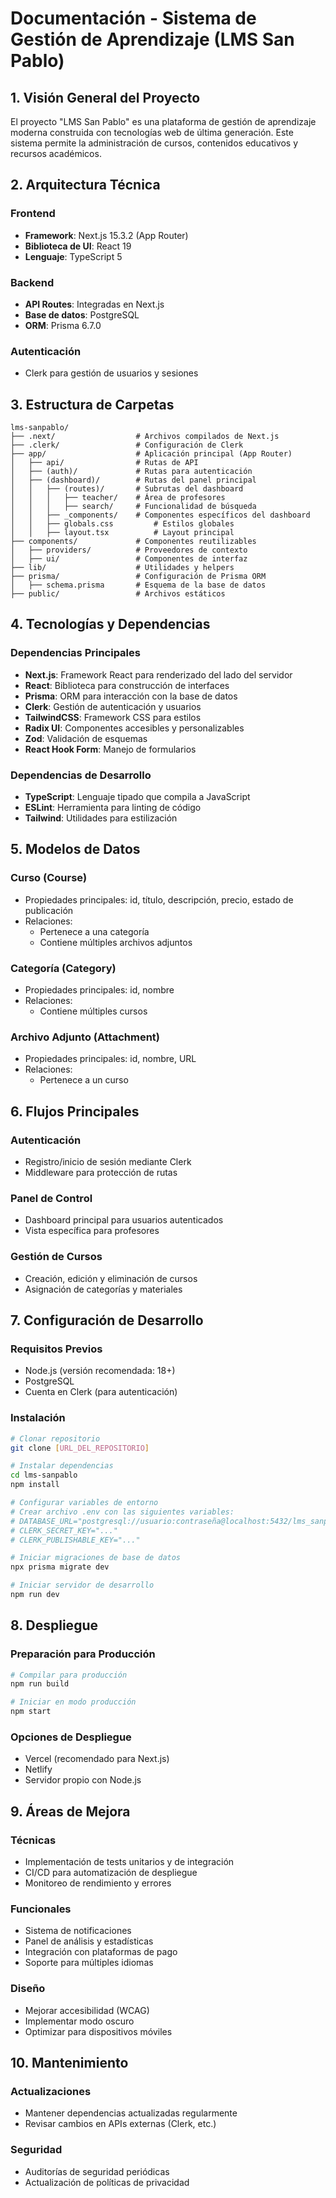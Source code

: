 # Documentación - Sistema de Gestión de Aprendizaje (LMS San Pablo)

## 1. Visión General del Proyecto

El proyecto "LMS San Pablo" es una plataforma de gestión de aprendizaje moderna construida con tecnologías web de última generación. Este sistema permite la administración de cursos, contenidos educativos y recursos académicos.

## 2. Arquitectura Técnica

### Frontend
- **Framework**: Next.js 15.3.2 (App Router)
- **Biblioteca de UI**: React 19
- **Lenguaje**: TypeScript 5

### Backend
- **API Routes**: Integradas en Next.js
- **Base de datos**: PostgreSQL
- **ORM**: Prisma 6.7.0

### Autenticación
- Clerk para gestión de usuarios y sesiones

## 3. Estructura de Carpetas

```
lms-sanpablo/
├── .next/                  # Archivos compilados de Next.js
├── .clerk/                 # Configuración de Clerk
├── app/                    # Aplicación principal (App Router)
│   ├── api/                # Rutas de API
│   ├── (auth)/             # Rutas para autenticación
│   ├── (dashboard)/        # Rutas del panel principal
│   │   ├── (routes)/       # Subrutas del dashboard
│   │   │   ├── teacher/    # Área de profesores
│   │   │   ├── search/     # Funcionalidad de búsqueda
│   │   ├── _components/    # Componentes específicos del dashboard
│   │   ├── globals.css         # Estilos globales
│   │   ├── layout.tsx          # Layout principal
├── components/             # Componentes reutilizables
│   ├── providers/          # Proveedores de contexto
│   ├── ui/                 # Componentes de interfaz
├── lib/                    # Utilidades y helpers
├── prisma/                 # Configuración de Prisma ORM
│   ├── schema.prisma       # Esquema de la base de datos
├── public/                 # Archivos estáticos
```

## 4. Tecnologías y Dependencias

### Dependencias Principales
- **Next.js**: Framework React para renderizado del lado del servidor
- **React**: Biblioteca para construcción de interfaces
- **Prisma**: ORM para interacción con la base de datos
- **Clerk**: Gestión de autenticación y usuarios
- **TailwindCSS**: Framework CSS para estilos
- **Radix UI**: Componentes accesibles y personalizables
- **Zod**: Validación de esquemas
- **React Hook Form**: Manejo de formularios

### Dependencias de Desarrollo
- **TypeScript**: Lenguaje tipado que compila a JavaScript
- **ESLint**: Herramienta para linting de código
- **Tailwind**: Utilidades para estilización

## 5. Modelos de Datos

### Curso (Course)
- Propiedades principales: id, título, descripción, precio, estado de publicación
- Relaciones: 
  - Pertenece a una categoría
  - Contiene múltiples archivos adjuntos

### Categoría (Category)
- Propiedades principales: id, nombre
- Relaciones:
  - Contiene múltiples cursos

### Archivo Adjunto (Attachment)
- Propiedades principales: id, nombre, URL
- Relaciones:
  - Pertenece a un curso

## 6. Flujos Principales

### Autenticación
- Registro/inicio de sesión mediante Clerk
- Middleware para protección de rutas

### Panel de Control
- Dashboard principal para usuarios autenticados
- Vista específica para profesores

### Gestión de Cursos
- Creación, edición y eliminación de cursos
- Asignación de categorías y materiales

## 7. Configuración de Desarrollo

### Requisitos Previos
- Node.js (versión recomendada: 18+)
- PostgreSQL
- Cuenta en Clerk (para autenticación)

### Instalación
```bash
# Clonar repositorio
git clone [URL_DEL_REPOSITORIO]

# Instalar dependencias
cd lms-sanpablo
npm install

# Configurar variables de entorno
# Crear archivo .env con las siguientes variables:
# DATABASE_URL="postgresql://usuario:contraseña@localhost:5432/lms_sanpablo"
# CLERK_SECRET_KEY="..."
# CLERK_PUBLISHABLE_KEY="..."

# Iniciar migraciones de base de datos
npx prisma migrate dev

# Iniciar servidor de desarrollo
npm run dev
```

## 8. Despliegue

### Preparación para Producción
```bash
# Compilar para producción
npm run build

# Iniciar en modo producción
npm start
```

### Opciones de Despliegue
- Vercel (recomendado para Next.js)
- Netlify
- Servidor propio con Node.js

## 9. Áreas de Mejora

### Técnicas
- Implementación de tests unitarios y de integración
- CI/CD para automatización de despliegue
- Monitoreo de rendimiento y errores

### Funcionales
- Sistema de notificaciones
- Panel de análisis y estadísticas
- Integración con plataformas de pago
- Soporte para múltiples idiomas

### Diseño
- Mejorar accesibilidad (WCAG)
- Implementar modo oscuro
- Optimizar para dispositivos móviles

## 10. Mantenimiento

### Actualizaciones
- Mantener dependencias actualizadas regularmente
- Revisar cambios en APIs externas (Clerk, etc.)

### Seguridad
- Auditorías de seguridad periódicas
- Actualización de políticas de privacidad 